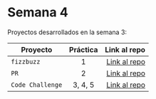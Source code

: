 # Semana 4 

Proyectos desarrollados en la semana 3:

| Proyecto | Práctica | Link al repo |
| ------------- |:-------------:| -----:|
|`fizzbuzz`|1|[Link al repo](https://github.com/J4viMx/fizzbuz)|
|`PR`|2|[Link al repo](https://github.com/J4viMx/fizzbuzz-contribucion)|
|`Code Challenge`|3, 4, 5|[Link al repo](https://github.com/J4viMx/Code_Challenge)|
